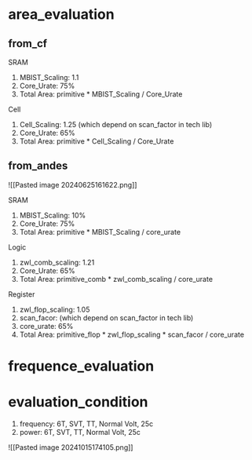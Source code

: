 # area_evaluation

## from_cf

SRAM
1. MBIST_Scaling: 1.1
2. Core_Urate: 75%
3. Total Area: primitive \* MBIST_Scaling / Core_Urate

Cell
1. Cell_Scaling: 1.25 (which depend on scan_factor in tech lib)
2. Core_Urate: 65%
3. Total Area: primitive \* Cell_Scaling / Core_Urate
## from_andes

![[Pasted image 20240625161622.png]]

SRAM
1. MBIST_Scaling: 10%
2. Core_Urate: 75%
3. Total Area: primitive \* MBIST_Scaling / core_urate

Logic
1. zwl_comb_scaling: 1.21
2. Core_Urate: 65%
3. Total Area: primitive_comb \* zwl_comb_scaling / core_urate

Register
1. zwl_flop_scaling: 1.05
2. scan_facor: (which depend on scan_factor in tech lib)
3. core_urate: 65%
4. Total Area: primitive_flop \* zwl_flop_scaling \* scan_facor / core_urate
# frequence_evaluation

# evaluation_condition
1. frequency: 6T, SVT, TT, Normal Volt, 25c
2. power: 6T, SVT, TT, Normal Volt, 25c




![[Pasted image 20241015174105.png]]